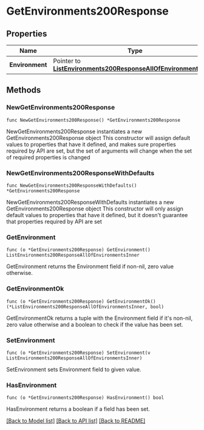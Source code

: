 # GetEnvironments200Response

## Properties

Name | Type | Description | Notes
------------ | ------------- | ------------- | -------------
**Environment** | Pointer to [**ListEnvironments200ResponseAllOfEnvironmentsInner**](ListEnvironments200ResponseAllOfEnvironmentsInner.md) |  | [optional] 

## Methods

### NewGetEnvironments200Response

`func NewGetEnvironments200Response() *GetEnvironments200Response`

NewGetEnvironments200Response instantiates a new GetEnvironments200Response object
This constructor will assign default values to properties that have it defined,
and makes sure properties required by API are set, but the set of arguments
will change when the set of required properties is changed

### NewGetEnvironments200ResponseWithDefaults

`func NewGetEnvironments200ResponseWithDefaults() *GetEnvironments200Response`

NewGetEnvironments200ResponseWithDefaults instantiates a new GetEnvironments200Response object
This constructor will only assign default values to properties that have it defined,
but it doesn't guarantee that properties required by API are set

### GetEnvironment

`func (o *GetEnvironments200Response) GetEnvironment() ListEnvironments200ResponseAllOfEnvironmentsInner`

GetEnvironment returns the Environment field if non-nil, zero value otherwise.

### GetEnvironmentOk

`func (o *GetEnvironments200Response) GetEnvironmentOk() (*ListEnvironments200ResponseAllOfEnvironmentsInner, bool)`

GetEnvironmentOk returns a tuple with the Environment field if it's non-nil, zero value otherwise
and a boolean to check if the value has been set.

### SetEnvironment

`func (o *GetEnvironments200Response) SetEnvironment(v ListEnvironments200ResponseAllOfEnvironmentsInner)`

SetEnvironment sets Environment field to given value.

### HasEnvironment

`func (o *GetEnvironments200Response) HasEnvironment() bool`

HasEnvironment returns a boolean if a field has been set.


[[Back to Model list]](../README.md#documentation-for-models) [[Back to API list]](../README.md#documentation-for-api-endpoints) [[Back to README]](../README.md)


